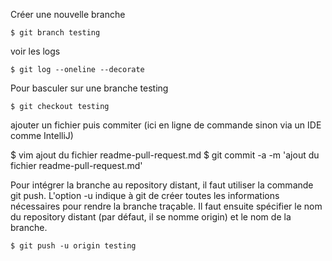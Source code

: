 Créer une nouvelle branche
```
$ git branch testing
```
voir les logs
```
$ git log --oneline --decorate
```
Pour basculer sur une branche testing
```
$ git checkout testing
```

ajouter un fichier puis commiter (ici en ligne de commande sinon via un IDE comme IntelliJ)

$ vim ajout du fichier readme-pull-request.md
$ git commit -a -m 'ajout du fichier readme-pull-request.md'

Pour intégrer la branche au repository distant, 
il faut utiliser la commande git push. L'option -u indique à git de créer toutes les informations nécessaires pour rendre la branche traçable. Il faut ensuite spécifier le nom du repository 
distant (par défaut, il se nomme origin) et le nom de la branche.
```
$ git push -u origin testing
```